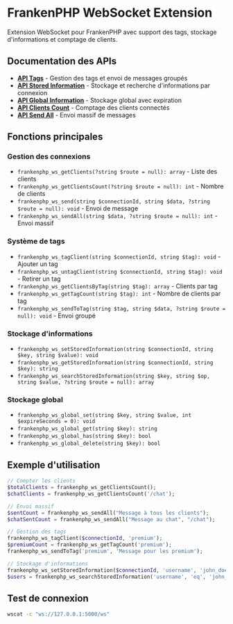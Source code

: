 # FrankenPHP WebSocket Extension

Extension WebSocket pour FrankenPHP avec support des tags, stockage d'informations et comptage de clients.

## Documentation des APIs

- **[API Tags](API_TAGS.md)** - Gestion des tags et envoi de messages groupés
- **[API Stored Information](STORED_INFORMATION_API.md)** - Stockage et recherche d'informations par connexion
- **[API Global Information](GLOBAL_INFORMATION_API.md)** - Stockage global avec expiration
- **[API Clients Count](CLIENTS_COUNT_API.md)** - Comptage des clients connectés
- **[API Send All](SEND_ALL_API.md)** - Envoi massif de messages

## Fonctions principales

### Gestion des connexions
- `frankenphp_ws_getClients(?string $route = null): array` - Liste des clients
- `frankenphp_ws_getClientsCount(?string $route = null): int` - Nombre de clients
- `frankenphp_ws_send(string $connectionId, string $data, ?string $route = null): void` - Envoi de message
- `frankenphp_ws_sendAll(string $data, ?string $route = null): int` - Envoi massif

### Système de tags
- `frankenphp_ws_tagClient(string $connectionId, string $tag): void` - Ajouter un tag
- `frankenphp_ws_untagClient(string $connectionId, string $tag): void` - Retirer un tag
- `frankenphp_ws_getClientsByTag(string $tag): array` - Clients par tag
- `frankenphp_ws_getTagCount(string $tag): int` - Nombre de clients par tag
- `frankenphp_ws_sendToTag(string $tag, string $data, ?string $route = null): void` - Envoi groupé

### Stockage d'informations
- `frankenphp_ws_setStoredInformation(string $connectionId, string $key, string $value): void`
- `frankenphp_ws_getStoredInformation(string $connectionId, string $key): string`
- `frankenphp_ws_searchStoredInformation(string $key, string $op, string $value, ?string $route = null): array`

### Stockage global
- `frankenphp_ws_global_set(string $key, string $value, int $expireSeconds = 0): void`
- `frankenphp_ws_global_get(string $key): string`
- `frankenphp_ws_global_has(string $key): bool`
- `frankenphp_ws_global_delete(string $key): bool`

## Exemple d'utilisation

```php
// Compter les clients
$totalClients = frankenphp_ws_getClientsCount();
$chatClients = frankenphp_ws_getClientsCount('/chat');

// Envoi massif
$sentCount = frankenphp_ws_sendAll("Message à tous les clients");
$chatSentCount = frankenphp_ws_sendAll("Message au chat", "/chat");

// Gestion des tags
frankenphp_ws_tagClient($connectionId, 'premium');
$premiumCount = frankenphp_ws_getTagCount('premium');
frankenphp_ws_sendToTag('premium', 'Message pour les premium');

// Stockage d'informations
frankenphp_ws_setStoredInformation($connectionId, 'username', 'john_doe');
$users = frankenphp_ws_searchStoredInformation('username', 'eq', 'john_doe');
```

## Test de connexion

```bash
wscat -c "ws://127.0.0.1:5000/ws"
```

